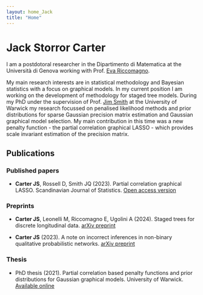 ```yaml
---
layout: home_Jack
title: "Home"
---
```


# Jack Storror Carter

I am a postdotoral researcher in the Dipartimento di Matematica at the Università di Genova working with Prof. [Eva Riccomagno](https://rubrica.unige.it/personale/VUZBXlJg).

My main research interests are in statistical methodology and Bayesian statistics with a focus on graphical models.  In my current position I am working on the development of methodology for staged tree models.  During my PhD under the supervision of Prof. [Jim Smith](https://warwick.ac.uk/fac/sci/statistics/staff/academic-research/smith/) at the University of Warwick my research focussed on penalised likelihood methods and prior distributions for sparse Gaussian precision matrix estimation and Gaussian graphical model selection.  My main contribution in this time was a new penalty function - the partial correlation graphical LASSO - which provides scale invariant estimation of the precision matrix.

## Publications

### Published papers

- **Carter JS**, Rossell D, Smith JQ (2023).  Partial correlation graphical LASSO.  Scandinavian Journal of Statistics. [Open access version](https://onlinelibrary.wiley.com/doi/10.1111/sjos.12675)

### Preprints

- **Carter JS**, Leonelli M, Riccomagno E, Ugolini A (2024).  Staged trees for discrete longitudinal data. [arXiv preprint](https://arxiv.org/abs/2401.04297)

- **Carter JS** (2023).  A note on incorrect inferences in non-binary qualitative probabilistic networks. [arXiv preprint](https://arxiv.org/abs/2208.09344)

### Thesis

- PhD thesis (2021). Partial correlation based penalty functions and prior distributions for Gaussian graphical models. University of Warwick. [Available online](http://wrap.warwick.ac.uk/163951/)
